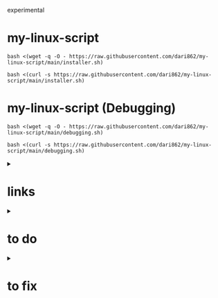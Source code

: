 experimental

# my-linux-script

```
bash <(wget -q -O - https://raw.githubusercontent.com/dari862/my-linux-script/main/installer.sh)
```

```
bash <(curl -s https://raw.githubusercontent.com/dari862/my-linux-script/main/installer.sh)
```

# my-linux-script (Debugging)

```
bash <(wget -q -O - https://raw.githubusercontent.com/dari862/my-linux-script/main/debugging.sh)
```

```
bash <(curl -s https://raw.githubusercontent.com/dari862/my-linux-script/main/debugging.sh)
```


<details>
<summary><h1>links</h1></summary>
  
	https://github.com/sudorook/debian
 	
	https://github.com/FancyChaos/debian-2021
 	
	https://github.com/ahmetcancicek/debian-post-install/blob/main/setup.sh
 	
	https://github.com/hathagat/debian-installer
 	
	https://github.com/ahmetcancicek/debian-post-install
  	
	https://xerolinux.xyz/
  	
	https://github.com/erikdubois/arcolinux-nemesis
  
</details>

<details>
<summary><h1>to do</h1></summary>

	number of installed appes : echo $(( $(dpkg-query -l | wc -l) - 5 ))
  	
	work on bspwm
  	
	dual moniter
  	
	hdmi switch
  
</details>


<details>
<summary><h1>to fix</h1></summary>
   
	error: tray: Failed to put tray above 0x3800001 in the stack (XCB_MATCH (8))

</details>
